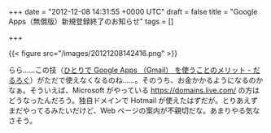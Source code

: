 
+++
date = "2012-12-08 14:31:55 +0000 UTC"
draft = false
title = "Google Apps（無償版）新規登録終了のお知らせ"
tags = []

+++


{{< figure src="/images/20121208142416.png"  >}}

らら……この技（<a href="https://blog.daruyanagi.jp/entry/2012/07/21/134131">ひとりで Google Apps （Gmail） を使うことのメリット - だるろぐ</a>）がただで使えなくなるのね……。そのうち、お金かかるようになるのかなぁ。そういえば、Microsoft がやっている <a href="https://domains.live.com/">https://domains.live.com/</a> の方はどうなったんだろう。独自ドメインで Hotmail が使えたはずだが。とりあえずまだやってるみたいだけど、Web ページの案内が不親切だな。あまりやる気なさそう。


